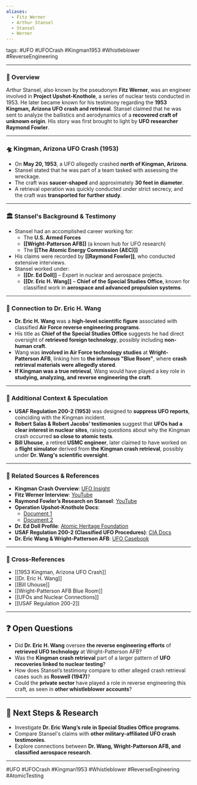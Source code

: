 ```yaml
---
aliases:
  - Fitz Werner
  - Arthur Stansel
  - Stansel
  - Werner
---
```



tags: #UFO #UFOCrash #Kingman1953 #Whistleblower #ReverseEngineering  

---

### 📌 Overview  
Arthur Stansel, also known by the pseudonym **Fitz Werner**, was an engineer involved in **Project Upshot-Knothole**, a series of nuclear tests conducted in 1953. He later became known for his testimony regarding the **1953 Kingman, Arizona UFO crash and retrieval**. Stansel claimed that he was sent to analyze the ballistics and aerodynamics of a **recovered craft of unknown origin**. His story was first brought to light by **UFO researcher Raymond Fowler**.

---

### 🛸 Kingman, Arizona UFO Crash (1953)  
- On **May 20, 1953**, a UFO allegedly crashed **north of Kingman, Arizona**.  
- Stansel stated that he was part of a team tasked with assessing the wreckage.  
- The craft was **saucer-shaped** and approximately **30 feet in diameter**.  
- A retrieval operation was quickly conducted under strict secrecy, and the craft was **transported for further study**.

---

### 🏛 Stansel's Background & Testimony  
- Stansel had an accomplished career working for:  
  - The **U.S. Armed Forces**  
  - **[[Wright-Patterson AFB]]** (a known hub for UFO research)  
  - The **[[The Atomic Energy Commission (AEC)]]**  
- His claims were recorded by **[[Raymond Fowler]]**, who conducted extensive interviews.  
- Stansel worked under:  
  - **[[Dr. Ed Doll]]** – Expert in nuclear and aerospace projects.  
  - **[[Dr. Eric H. Wang]]** – **Chief of the Special Studies Office**, known for classified work in **aerospace and advanced propulsion systems**.  

---

### 🧠 Connection to Dr. Eric H. Wang  
- **Dr. Eric H. Wang** was a **high-level scientific figure** associated with classified **Air Force reverse engineering programs**.  
- His title as **Chief of the Special Studies Office** suggests he had direct oversight of **retrieved foreign technology**, possibly including **non-human craft**.  
- Wang was **involved in Air Force technology studies** at **Wright-Patterson AFB**, linking him to **the infamous "Blue Room"**, where **crash retrieval materials were allegedly stored**.  
- **If Kingman was a true retrieval**, Wang would have played a key role in **studying, analyzing, and reverse engineering the craft**.  

---

### 🔎 Additional Context & Speculation  
- **USAF Regulation 200-2 (1953)** was designed to **suppress UFO reports**, coinciding with the Kingman incident.  
- **Robert Salas & Robert Jacobs' testimonies** suggest that **UFOs had a clear interest in nuclear sites**, raising questions about why the Kingman crash occurred **so close to atomic tests**.  
- **Bill Uhouse**, a retired **USMC engineer**, later claimed to have worked on a **flight simulator** derived from **the Kingman crash retrieval**, possibly under **Dr. Wang's scientific oversight**.  

---

### 🎥 Related Sources & References  
- **Kingman Crash Overview**: [UFO Insight](https://www.ufoinsight.com/ufos/cover-ups/kingman-ufo-crash)  
- **Fitz Werner Interview**: [YouTube](https://www.youtube.com/watch?v=ffONAXpPJH8&t=301s)  
- **Raymond Fowler’s Research on Stansel**: [YouTube](https://www.youtube.com/watch?v=L4CvjWEB6C8&t=212s)  
- **Operation Upshot-Knothole Docs**:  
  - [Document 1](https://apps.dtic.mil/sti/tr/pdf/ADA121624.pdf)  
  - [Document 2](https://apps.dtic.mil/sti/tr/pdf/ADA073476.pdf)  
- **Dr. Ed Doll Profile**: [Atomic Heritage Foundation](https://ahf.nuclearmuseum.org/ahf/profile/edward-b-doll/)  
- **USAF Regulation 200-2 (Classified UFO Procedures)**: [CIA Docs](https://www.cia.gov/readingroom/docs/CIA-RDP81R00560R000100040072-9.pdf)  
- **Dr. Eric Wang & Wright-Patterson AFB**: [UFO Casebook](https://www.ufocasebook.com/Arizona.html)  

---

### 🔗 Cross-References  
- [[1953 Kingman, Arizona UFO Crash]]  
- [[Dr. Eric H. Wang]]  
- [[Bill Uhouse]]  
- [[Wright-Patterson AFB Blue Room]]  
- [[UFOs and Nuclear Connections]]  
- [[USAF Regulation 200-2]]  

---

## ❓ Open Questions  
- Did **Dr. Eric H. Wang** oversee **the reverse engineering efforts** of **retrieved UFO technology** at Wright-Patterson AFB?  
- Was the **Kingman crash retrieval** part of a larger pattern of **UFO recoveries linked to nuclear testing**?  
- How does Stansel’s testimony compare to other alleged crash retrieval cases such as **Roswell (1947)**?  
- Could the **private sector** have played a role in reverse engineering this craft, as seen in **other whistleblower accounts**?  

---

## 🔮 Next Steps & Research  
- Investigate **Dr. Eric Wang’s role in Special Studies Office programs**.  
- Compare Stansel's claims with **other military-affiliated UFO crash testimonies**.  
- Explore connections between **Dr. Wang, Wright-Patterson AFB, and classified aerospace research**.  

---

#UFO #UFOCrash #Kingman1953 #Whistleblower #ReverseEngineering #AtomicTesting  
